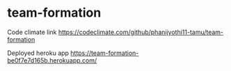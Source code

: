 # team-formation

Code climate link
https://codeclimate.com/github/phanijyothi11-tamu/team-formation

Deployed heroku app
https://team-formation-be0f7e7d165b.herokuapp.com/




